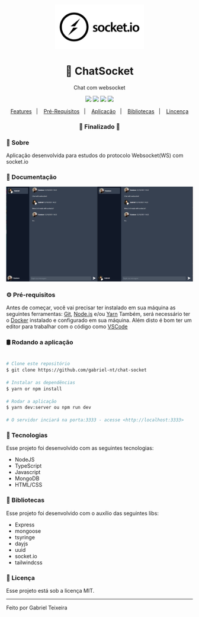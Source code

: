 <p align="center">
  <img src="https://github.com/gabriel-nt/chat-socket/blob/master/public/assets/logo.png" height="120" alt="Socket.io" />
</p>

<h1 align="center">
    🚀 ChatSocket
</h1>
<p align="center">Chat com websocket</p>

<p align="center">
  <img src="https://img.shields.io/static/v1?label=node&message=14.15&color=green&logo=node.js" />
  <img src="https://img.shields.io/static/v1?label=typescript&message=4.3.5&color=blue&logo=typescript" />
  <img src="https://img.shields.io/badge/last%20commit-october-orange" />
  <img src="https://img.shields.io/badge/license-MIT-success"/>
</p>

<p align="center">
  <a href="#-features">Features</a>&nbsp;&nbsp;&nbsp;|&nbsp;&nbsp;&nbsp;
  <a href="#-pré-requisitos">Pré-Requisitos</a>&nbsp;&nbsp;&nbsp;|&nbsp;&nbsp;&nbsp;
  <a href="#-rodando-a-aplicação">Aplicação</a>&nbsp;&nbsp;&nbsp;|&nbsp;&nbsp;&nbsp;
  <a href="#-bibliotecas">Bibliotecas</a>&nbsp;&nbsp;&nbsp;|&nbsp;&nbsp;&nbsp;
  <a href="#-licença">Lincença</a>
</p>

<h3 align="center"> 
🚧  Finalizado  🚧
</h3>

### 📌 Sobre 
Aplicação desenvolvida para estudos do protocolo Websocket(WS) com socket.io

### 📖 Documentação
<img src="https://github.com/gabriel-nt/chat-socket/blob/master/public/assets/banner.png" alt="Documentation" />

### ⚙ Pré-requisitos

Antes de começar, você vai precisar ter instalado em sua máquina as seguintes ferramentas:
[Git](https://git-scm.com), [Node.js](https://nodejs.org/en/) e/ou [Yarn](https://https://yarnpkg.com/)
Também, será necessário ter o [Docker](https://www.docker.com/) instalado e configurado em sua máquina.
Além disto é bom ter um editor para trabalhar com o código como [VSCode](https://code.visualstudio.com/)

### 🛢 Rodando a aplicação
```bash

# Clone este repositório
$ git clone https://github.com/gabriel-nt/chat-socket

# Instalar as dependências
$ yarn or npm install

# Rodar a aplicação
$ yarn dev:server ou npm run dev

# O servidor inciará na porta:3333 - acesse <http://localhost:3333>

````

### 🚀 Tecnologias

Esse projeto foi desenvolvido com as seguintes tecnologias:

- NodeJS
- TypeScript
- Javascript
- MongoDB
- HTML/CSS

### 📕 Bibliotecas

Esse projeto foi desenvolvido com o auxílio das seguintes libs:

- Express
- mongoose
- tsyringe
- dayjs
- uuid
- socket.io
- tailwindcss

### 📝 Licença

Esse projeto está sob a licença MIT.

<hr/>

Feito por Gabriel Teixeira
